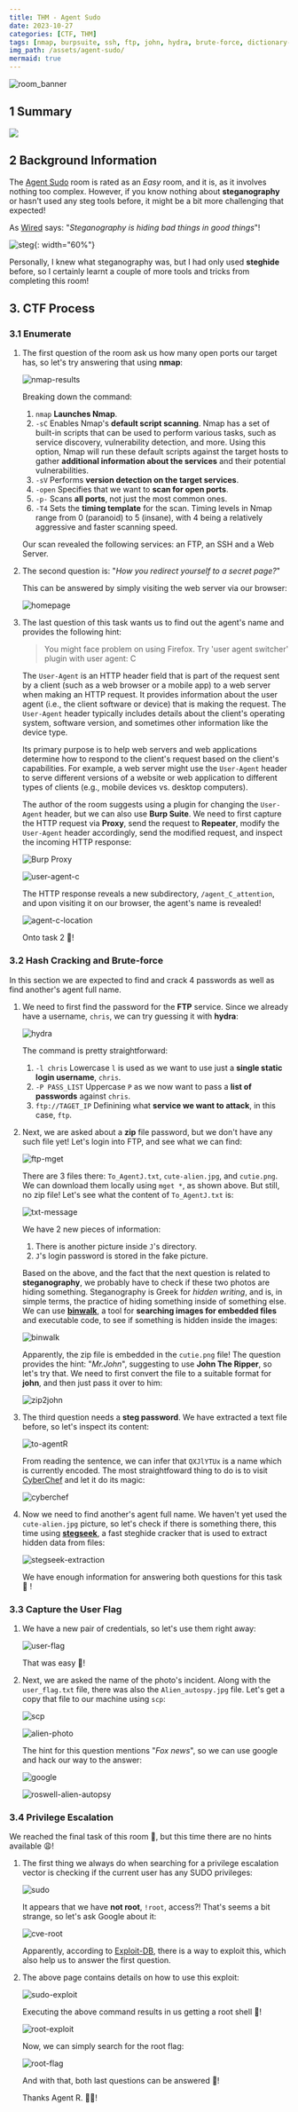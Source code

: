 ```yaml
---
title: THM - Agent Sudo
date: 2023-10-27
categories: [CTF, THM]
tags: [nmap, burpsuite, ssh, ftp, john, hydra, brute-force, dictionary-attack, steganography, binwalk, stegseek, john, encoding, base64, exploit-db, gtfobins, sudo, zip, compression]
img_path: /assets/agent-sudo/
mermaid: true
---
```


![room_banner](agent-sudo-banner.png)

## 1 Summary

[![](https://mermaid.ink/img/pako:eNptUs1O4zAQfhXLXIpEpJ5zqNQ0LUHigMjuyeEwdSaJaWJHtgNbIV5kL5x5Ox6BGVrtUiA-ZPT9jD-P_SS1q1Gmsundo-7AR3F9W1lB31Kt7TSgh2icvUvTdNtPeKAy9TugT5Yt2iiqykYYRvTGtqeylZqxzsKA58x4rA9ErnKjuS34PfuXMYLenZrXarb5dSM0mcKpe6PKiC1Y13oYu48GBYSOpNSEQjCQI53rW6BLNSvL4tCTVWKieOLt5e_r6Q6FuvHmwfTYIsswaOh_GMOVmnnn4pcGvGh6SSLsAKNIkoXIGMkIySY_inIyEQl3qyO8yLnIie_2tQem1kdkseFiQ9TWWHiEfseBAp0_IH7U966z_F_tt-h1hw3bL4-uRcFFQfb1n7F3JiZ5xvzVIabuIYScLBRchOjdDtOzZj7_xLQe0f7j5s1njifxn5o38kLSexnA1PSgnnjnSsYOB6xkSmUNflfJyj6TDqboyr3VMo1-wgs5jTVEzA3QnQ4ybaAP-PwOyFndcQ?type=png)](https://mermaid.live/edit#pako:eNptUs1O4zAQfhXLXIpEpJ5zqNQ0LUHigMjuyeEwdSaJaWJHtgNbIV5kL5x5Ox6BGVrtUiA-ZPT9jD-P_SS1q1Gmsundo-7AR3F9W1lB31Kt7TSgh2icvUvTdNtPeKAy9TugT5Yt2iiqykYYRvTGtqeylZqxzsKA58x4rA9ErnKjuS34PfuXMYLenZrXarb5dSM0mcKpe6PKiC1Y13oYu48GBYSOpNSEQjCQI53rW6BLNSvL4tCTVWKieOLt5e_r6Q6FuvHmwfTYIsswaOh_GMOVmnnn4pcGvGh6SSLsAKNIkoXIGMkIySY_inIyEQl3qyO8yLnIie_2tQem1kdkseFiQ9TWWHiEfseBAp0_IH7U966z_F_tt-h1hw3bL4-uRcFFQfb1n7F3JiZ5xvzVIabuIYScLBRchOjdDtOzZj7_xLQe0f7j5s1njifxn5o38kLSexnA1PSgnnjnSsYOB6xkSmUNflfJyj6TDqboyr3VMo1-wgs5jTVEzA3QnQ4ybaAP-PwOyFndcQ)

## 2 Background Information

The [Agent Sudo](https://tryhackme.com/room/agentsudoctf) room is rated as an *Easy* room, and it is, as it involves nothing too complex. However, if you know nothing about **steganography** or hasn't used any steg tools before, it might be a bit more challenging that expected! 

As [Wired](https://www.wired.com/story/steganography-hacker-lexicon/) says: "*Steganography is hiding bad things in good things*"!

![steg](https://media.wired.com/photos/594db1717c1bde11fe06f341/master/w_1920,c_limit/hidden_data-01.png){: width="60%"}

Personally, I knew what steganography was, but I had only used **steghide** before, so I certainly learnt a couple of more tools and tricks from completing this room!

## 3. CTF Process

### 3.1 Enumerate

1. The first question of the room ask us how many open ports our target has, so let's try answering that using **nmap**:

    ![nmap-results](nmap-results.png)

    Breaking down the command:
    1. `nmap` **Launches Nmap**.
    2. `-sC` Enables Nmap's **default script scanning**. Nmap has a set of built-in scripts that can be used to perform various tasks, such as service discovery, vulnerability detection, and more. Using this option, Nmap will run these default scripts against the target hosts to gather **additional information about the services** and their potential vulnerabilities.
    3. `-sV` Performs **version detection on the target services**.
    4. `-open` Specifies that we want to **scan for open ports**.
    5. `-p-` Scans **all ports**, not just the most common ones.
    5. `-T4` Sets the **timing template** for the scan. Timing levels in Nmap range from 0 (paranoid) to 5 (insane), with 4 being a relatively aggressive and faster scanning speed.

    Our scan revealed the following services: an FTP, an SSH and a Web Server.

2. The second question is: "*How you redirect yourself to a secret page?*"

    This can be answered by simply visiting the web server via our browser:

    ![homepage](homepage.png)

3. The last question of this task wants us to find out the agent's name and provides the following hint:

    >You might face problem on using Firefox. Try 'user agent switcher' plugin with user agent: C

    The `User-Agent` is an HTTP header field that is part of the request sent by a client (such as a web browser or a mobile app) to a web server when making an HTTP request. It provides information about the user agent (i.e., the client software or device) that is making the request. The `User-Agent` header typically includes details about the client's operating system, software version, and sometimes other information like the device type.

    Its primary purpose is to help web servers and web applications determine how to respond to the client's request based on the client's capabilities. For example, a web server might use the `User-Agent` header to serve different versions of a website or web application to different types of clients (e.g., mobile devices vs. desktop computers).
    
    The author of the room suggests using a plugin for changing the `User-Agent` header, but we can also use **Burp Suite**. We need to first capture the HTTP request via **Proxy**, send the request to **Repeater**, modify the `User-Agent` header accordingly, send the modified request, and inspect the incoming HTTP response:

    ![Burp Proxy](http-request-proxy.jpg)

    ![user-agent-c](user-agent-c.jpg)

    The HTTP response reveals a new subdirectory, `/agent_C_attention`, and upon visiting it on our browser, the agent's name is revealed!

    ![agent-c-location](agent-c-location.png)

    Onto task 2 🏃!

### 3.2 Hash Cracking and Brute-force

In this section we are expected to find and crack 4 passwords as well as find another's agent full name.

1. We need to first find the password for the **FTP** service. Since we already have a username, `chris`, we can try guessing it with **hydra**:

    ![hydra](hydra-ftp-password.jpg)

    The command is pretty straightforward:
    1. `-l chris` Lowercase `l` is used as we want to use just a **single static login username**, `chris`.
    2. `-P PASS_LIST` Uppercase `P` as we now want to pass a **list of passwords** against `chris`.
    3. `ftp://TAGET_IP` Definining what **service we want to attack**, in this case, `ftp`.

2. Next, we are asked about a **zip** file password, but we don't have any such file yet! Let's login into FTP, and see what we can find:

    ![ftp-mget](ftp-mget.png)

    There are 3 files there: `To_AgentJ.txt`, `cute-alien.jpg`, and `cutie.png`. We can download them locally using `mget *`, as shown above. But still, no zip file! Let's see what the content of `To_AgentJ.txt` is:

    ![txt-message](txt-message.png)

    We have 2 new pieces of information:
    1. There is another picture inside `J`'s directory.
    2. `J`'s login password is stored in the fake picture.

    Based on the above, and the fact that the next question is related to **steganography**, we probably have to check if these two photos are hiding something. Steganography is Greek for *hidden writing*, and is, in simple terms, the practice of hiding something inside of something else. We can use [**binwalk**](https://www.kali.org/tools/binwalk/), a tool for **searching images for embedded files** and executable code, to see if something is hidden inside the images:

    ![binwalk](binwalk.png)

    Apparently, the zip file is embedded in the `cutie.png` file! The question provides the hint: "*Mr.John*", suggesting to use **John The Ripper**, so let's try that. We need to first convert the file to a suitable format for **john**, and then just pass it over to him:

    ![zip2john](zip2john.jpg) 

3. The third question needs a **steg password**. We have extracted a text file before, so let's inspect its content:

    ![to-agentR](to-agentR-txt.png)

    From reading the sentence, we can infer that `QXJlYTUx` is a name which is currently encoded. The most straightfoward thing to do is to visit [CyberChef](https://gchq.github.io/CyberChef/) and let it do its magic:

    ![cyberchef](cyberchef.jpg)

4. Now we need to find another's agent full name. We haven't yet used the `cute-alien.jpg` picture, so let's check if there is something there, this time using [**stegseek**](https://github.com/RickdeJager/stegseek), a fast steghide cracker that is used to extract hidden data from files:

    ![stegseek-extraction](stegseek-extraction.jpg)

    We have enough information for answering both questions for this task 🍻 ! 

### 3.3 Capture the User Flag

1. We have a new pair of credentials, so let's use them right away:

    ![user-flag](user-flag.jpg)

    That was easy 🚩!

2. Next, we are asked the name of the photo's incident. Along with the `user_flag.txt` file, there was also the `Alien_autospy.jpg` file. Let's get a copy that file to our machine using `scp`:

    ![scp](scp.png)

    ![alien-photo](alien-photo.png)

    The hint for this question mentions "*Fox news*", so we can use google and hack our way to the answer:

    ![google](google-incident-fox.png)

    ![roswell-alien-autopsy](roswell-alien-autopsy-fox.png)

### 3.4 Privilege Escalation

We reached the final task of this room 🎉, but this time there are no hints available 😩!

1. The first thing we always do when searching for a privilege escalation vector is checking if the current user has any SUDO privileges:

    ![sudo](sudo-l.png)

    It appears that we have **not root**, `!root`, access?! That's seems a bit strange, so let's ask Google about it:

    ![cve-root](cve-root.png)

    Apparently, according to [Exploit-DB](https://www.exploit-db.com/exploits/47502), there is a way to exploit this, which also help us to answer the first question. 

2. The above page contains details on how to use this exploit:

    ![sudo-exploit](sudo-exploit.png)

    Executing the above command results in us getting a root shell 🍾!

    ![root-exploit](root-exploit.png)

    Now, we can simply search for the root flag:

    ![root-flag](root-flag.jpg)

    And with that, both last questions can be answered 🚩! 
    
    Thanks Agent R. 🕵️‍♂️!